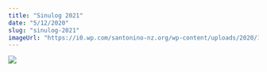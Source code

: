 ```yaml
---
title: "Sinulog 2021"
date: "5/12/2020"
slug: "sinulog-2021"
imageUrl: "https://i0.wp.com/santonino-nz.org/wp-content/uploads/2020/12/128528653_10158363336981523_451343696054967113_o.jpg?resize=724%2C1024&ssl=1"
---
```


![](https://i0.wp.com/santonino-nz.org/wp-content/uploads/2020/12/128528653_10158363336981523_451343696054967113_o.jpg?resize=724%2C1024&ssl=1)